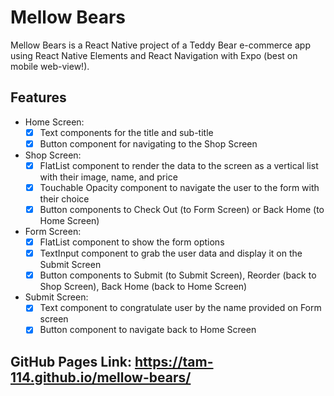 # Mellow Bears
Mellow Bears is a React Native project of a Teddy Bear e-commerce app using React Native Elements and React Navigation with Expo (best on mobile web-view!).

## Features

- Home Screen:
    * [x] Text components for the title and sub-title
    * [x] Button component for navigating to the Shop Screen
- Shop Screen:
    * [x] FlatList component to render the data to the screen as a vertical list with their image, name, and price
    * [x] Touchable Opacity component to navigate the user to the form with their choice
    * [x] Button components to Check Out (to Form Screen) or Back Home (to Home Screen)
- Form Screen:
    * [x] FlatList component to show the form options
    * [x] TextInput component to grab the user data and display it on the Submit Screen
    * [x] Button components to Submit (to Submit Screen), Reorder (back to Shop Screen), Back Home (back to Home Screen)
- Submit Screen:
    * [x] Text component to congratulate user by the name provided on Form screen
    * [x] Button component to navigate back to Home Screen

## GitHub Pages Link: https://tam-114.github.io/mellow-bears/
